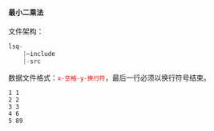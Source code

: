 #### 最小二乘法

文件架构：

```c
lsq-
    |—include
    |-src
```

数据文件格式：<font color = 'red'>`x-空格-y-换行符`</font>，最后一行必须以换行符号结束。

```
1 1
2 2
3 3
4 6
5 89

```